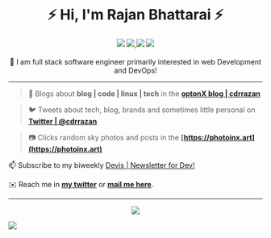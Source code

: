 <h1 align="center">⚡️ Hi, I'm Rajan Bhattarai ⚡️</h1>
<h4 align="center"><a href="https://cdrrazan.com"><img src="https://img.shields.io/badge/blog-%23FFA500.svg?&style=for-the-badge&logo=rss&logoColor=white"/></a>  <a href="https://rajan.link/twitter"><img src="https://img.shields.io/badge/twitter-%231DA1F2.svg?&style=for-the-badge&logo=twitter&logoColor=white"/> </a>  <a href="https://rajan.link/linkedin"><img src="https://img.shields.io/badge/linkedin-%230077B5.svg?&style=for-the-badge&logo=linkedin&logoColor=white"/></a>   <a href="https://rajan.link/dev"><img src="https://img.shields.io/badge/DEV.TO-%230A0A0A.svg?&style=for-the-badge&logo=dev.to&logoColor=white"/> </a></h4>

<p align="center">🔭 I am full stack software engineer primarily interested in web Development and DevOps!</p> 

---

> 📝  Blogs about **blog | code | linux | tech** in the **[optonX blog | cdrrazan ](https://cdrrazan.com)**

> 🐦 Tweets about tech, blog, brands and sometimes little personal on **[ Twitter | @cdrrazan ](https://rajan.link/twitter)**

> 📷 Clicks random sky photos and posts in the **[https://photoinx.art](https://photoinx.art)**


📫 Subscribe to my biweekly [Devis | Newsletter for Dev!](https://getdevis.com)

✉️ Reach me in **[my twitter](https://rajan.link/twitter)** or **[mail me here](mailto:hey@rajanbhattarai.com)**.

---
<p align="center"> <img src="https://github-readme-stats.vercel.app/api?username=cdrrazan&show_icons=true&theme=gotham&count_private=true&include_all_commits=true alt="cdrrazan | Rajan Bhattarai" />  </p>

![](https://visitor-badge.glitch.me/badge?page_id=cdrrazan)
